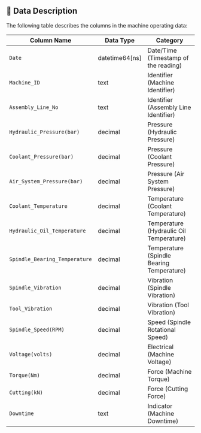 ## 💾 Data Description

The following table describes the columns in the machine operating data:

| **Column Name**                     | **Data Type**     | **Category**                         |
|-------------------------------------|-------------------|--------------------------------------|
| `Date`                              | datetime64[ns]    | Date/Time (Timestamp of the reading) |
| `Machine_ID`                        | text              | Identifier (Machine Identifier)     |
| `Assembly_Line_No`                  | text              | Identifier (Assembly Line Identifier) |
| `Hydraulic_Pressure(bar)`           | decimal           | Pressure (Hydraulic Pressure)       |
| `Coolant_Pressure(bar)`             | decimal           | Pressure (Coolant Pressure)         |
| `Air_System_Pressure(bar)`          | decimal           | Pressure (Air System Pressure)      |
| `Coolant_Temperature`               | decimal           | Temperature (Coolant Temperature)    |
| `Hydraulic_Oil_Temperature`         | decimal           | Temperature (Hydraulic Oil Temperature) |
| `Spindle_Bearing_Temperature`       | decimal           | Temperature (Spindle Bearing Temperature) |
| `Spindle_Vibration`                 | decimal           | Vibration (Spindle Vibration)       |
| `Tool_Vibration`                    | decimal           | Vibration (Tool Vibration)          |
| `Spindle_Speed(RPM)`                | decimal           | Speed (Spindle Rotational Speed)    |
| `Voltage(volts)`                    | decimal           | Electrical (Machine Voltage)        |
| `Torque(Nm)`                        | decimal           | Force (Machine Torque)              |
| `Cutting(kN)`                       | decimal           | Force (Cutting Force)               |
| `Downtime`                          | text              | Indicator (Machine Downtime)        |
